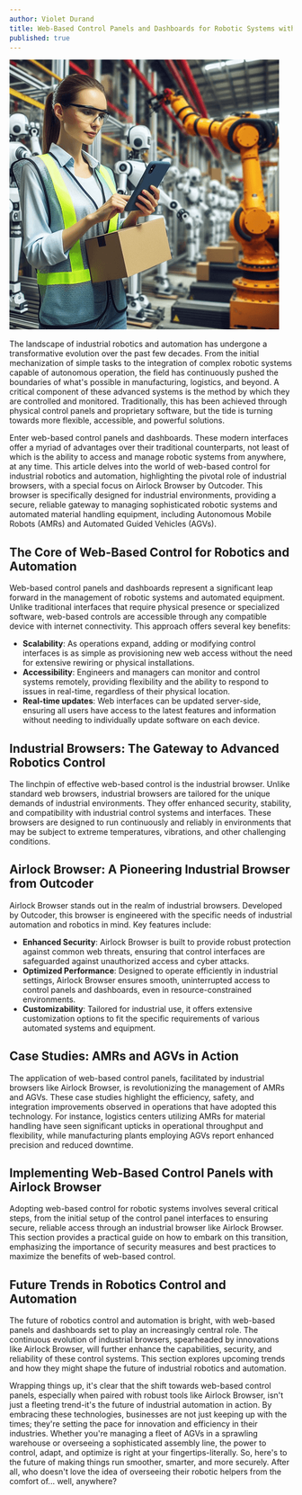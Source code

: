 ```yaml
---
author: Violet Durand
title: Web-Based Control Panels and Dashboards for Robotic Systems with an Industrial Browser
published: true
---
```


<img src="/Blog/Images/PostImages/2024-02-09/WomanControllingRobotsSmall.png" alt="Person controlling robots with industrial browser" />

The landscape of industrial robotics and automation has undergone a transformative evolution over the past few decades. From the initial mechanization of simple tasks to the integration of complex robotic systems capable of autonomous operation, the field has continuously pushed the boundaries of what's possible in manufacturing, logistics, and beyond. A critical component of these advanced systems is the method by which they are controlled and monitored. Traditionally, this has been achieved through physical control panels and proprietary software, but the tide is turning towards more flexible, accessible, and powerful solutions.

Enter web-based control panels and dashboards. These modern interfaces offer a myriad of advantages over their traditional counterparts, not least of which is the ability to access and manage robotic systems from anywhere, at any time. This article delves into the world of web-based control for industrial robotics and automation, highlighting the pivotal role of industrial browsers, with a special focus on Airlock Browser by Outcoder. This browser is specifically designed for industrial environments, providing a secure, reliable gateway to managing sophisticated robotic systems and automated material handling equipment, including Autonomous Mobile Robots (AMRs) and Automated Guided Vehicles (AGVs).

## The Core of Web-Based Control for Robotics and Automation

Web-based control panels and dashboards represent a significant leap forward in the management of robotic systems and automated equipment. Unlike traditional interfaces that require physical presence or specialized software, web-based controls are accessible through any compatible device with internet connectivity. This approach offers several key benefits:

- **Scalability**: As operations expand, adding or modifying control interfaces is as simple as provisioning new web access without the need for extensive rewiring or physical installations.
- **Accessibility**: Engineers and managers can monitor and control systems remotely, providing flexibility and the ability to respond to issues in real-time, regardless of their physical location.
- **Real-time updates**: Web interfaces can be updated server-side, ensuring all users have access to the latest features and information without needing to individually update software on each device.

## Industrial Browsers: The Gateway to Advanced Robotics Control

The linchpin of effective web-based control is the industrial browser. Unlike standard web browsers, industrial browsers are tailored for the unique demands of industrial environments. They offer enhanced security, stability, and compatibility with industrial control systems and interfaces. These browsers are designed to run continuously and reliably in environments that may be subject to extreme temperatures, vibrations, and other challenging conditions.

## Airlock Browser: A Pioneering Industrial Browser from Outcoder

Airlock Browser stands out in the realm of industrial browsers. Developed by Outcoder, this browser is engineered with the specific needs of industrial automation and robotics in mind. Key features include:

- **Enhanced Security**: Airlock Browser is built to provide robust protection against common web threats, ensuring that control interfaces are safeguarded against unauthorized access and cyber attacks.
- **Optimized Performance**: Designed to operate efficiently in industrial settings, Airlock Browser ensures smooth, uninterrupted access to control panels and dashboards, even in resource-constrained environments.
- **Customizability**: Tailored for industrial use, it offers extensive customization options to fit the specific requirements of various automated systems and equipment.

## Case Studies: AMRs and AGVs in Action

The application of web-based control panels, facilitated by industrial browsers like Airlock Browser, is revolutionizing the management of AMRs and AGVs. These case studies highlight the efficiency, safety, and integration improvements observed in operations that have adopted this technology. For instance, logistics centers utilizing AMRs for material handling have seen significant upticks in operational throughput and flexibility, while manufacturing plants employing AGVs report enhanced precision and reduced downtime.

## Implementing Web-Based Control Panels with Airlock Browser

Adopting web-based control for robotic systems involves several critical steps, from the initial setup of the control panel interfaces to ensuring secure, reliable access through an industrial browser like Airlock Browser. This section provides a practical guide on how to embark on this transition, emphasizing the importance of security measures and best practices to maximize the benefits of web-based control.

## Future Trends in Robotics Control and Automation

The future of robotics control and automation is bright, with web-based panels and dashboards set to play an increasingly central role. The continuous evolution of industrial browsers, spearheaded by innovations like Airlock Browser, will further enhance the capabilities, security, and reliability of these control systems. This section explores upcoming trends and how they might shape the future of industrial robotics and automation.

Wrapping things up, it's clear that the shift towards web-based control panels, especially when paired with robust tools like Airlock Browser, isn't just a fleeting trend-it's the future of industrial automation in action. By embracing these technologies, businesses are not just keeping up with the times; they're setting the pace for innovation and efficiency in their industries. Whether you're managing a fleet of AGVs in a sprawling warehouse or overseeing a sophisticated assembly line, the power to control, adapt, and optimize is right at your fingertips-literally. So, here's to the future of making things run smoother, smarter, and more securely. After all, who doesn't love the idea of overseeing their robotic helpers from the comfort of... well, anywhere?

